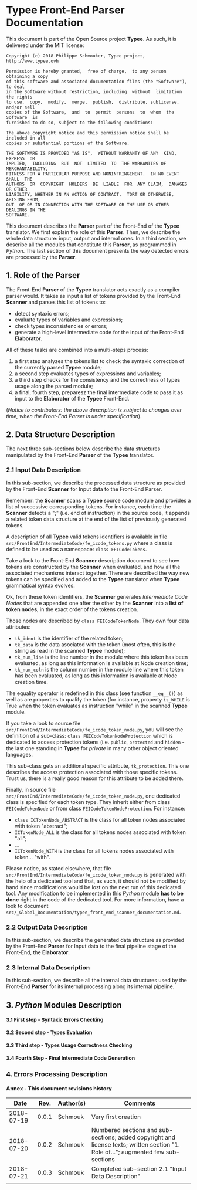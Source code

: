 # Typee Front-End Parser Documentation

This document is part of the Open Source project __Typee__. As such, it is
delivered under the MIT license:
```
Copyright (c) 2018 Philippe Schmouker, Typee project, http://www.typee.ovh

Permission is hereby granted,  free of charge,  to any person obtaining a copy
of this software and associated documentation files (the "Software"),  to deal
in the Software without restriction, including  without  limitation the rights
to use,  copy,  modify,  merge,  publish,  distribute, sublicense, and/or sell
copies of the Software,  and  to  permit  persons  to  whom  the  Software  is
furnished to do so, subject to the following conditions:

The above copyright notice and this permission notice shall be included in all
copies or substantial portions of the Software.

THE SOFTWARE IS PROVIDED "AS IS",  WITHOUT WARRANTY OF ANY  KIND,  EXPRESS  OR
IMPLIED,  INCLUDING  BUT  NOT  LIMITED  TO  THE WARRANTIES OF MERCHANTABILITY,
FITNESS FOR A PARTICULAR PURPOSE AND NONINFRINGEMENT.  IN NO EVENT  SHALL  THE
AUTHORS  OR  COPYRIGHT  HOLDERS  BE  LIABLE  FOR  ANY CLAIM,  DAMAGES OR OTHER
LIABILITY, WHETHER IN AN ACTION OF CONTRACT,  TORT OR OTHERWISE, ARISING FROM,
OUT  OF OR IN CONNECTION WITH THE SOFTWARE OR THE USE OR OTHER DEALINGS IN THE
SOFTWARE.
```


This document describes the __Parser__ part of the Front-End of the __Typee__
translator. We first explain the role of this __Parser__. Then, we describe
the whole data structure: input, output and internal ones. In a third section,
we describe all the modules that constitute this __Parser__, as programmed in
_Python_. The last section of this document presents the way detected errors 
are processed by the __Parser__.


## 1. Role of the Parser

The Front-End __Parser__ of the __Typee__ translator acts exactly as a 
compiler parser would. It takes as input a list of tokens provided by the 
Front-End __Scanner__ and parses this list of tokens to:
- detect syntaxic errors;
- evaluate types of variables and expressions;
- check types inconsistencies or errors;
- generate a high-level intermediate code for the input of the Front-End 
__Elaborator__.

All of these tasks are combined into a multi-steps process:
1. a first step analyzes the tokens list to check the syntaxic correction of
the currently parsed __Typee__ module;
2. a second step evaluates types of expressions and variables;
3. a third step checks for the consistency and the correctness of types
usage along the parsed module;
4. a final, fourth step, preparesz the final intermediate code to pass it as
input to the __Elaborator__ of the __Typee__ Front-End.

(_Notice to contributors: the above description is subject to changes over
time, when the Front-End Parser is under specification_).



## 2. Data Structure Description

The next three sub-sections below describe the data structures manipulated by
the Front-End __Parser__ of the __Typee__ translator.


### 2.1 Input Data Description

In this sub-section, we describe the processed data structure as provided by 
the Front-End __Scanner__ for Input data to the Front-End Parser.

Remember: the __Scanner__ scans a __Typee__ source code module and provides a 
list of successive corresponding tokens. For instance, each time the
__Scanner__ detects a ";" (i.e. end of instruction) in the source code, it
appends a related token data structure at the end of the list of previously 
generated tokens.

A description of all __Typee__ valid tokens identifiers is available in file
```src/FrontEnd/IntermediateCode/fe_icode_tokens.py``` where a class is
defined to be used as a namespace: ```class FEICodeTokens```.

Take a look to the Front-End __Scanner__ description document to see how 
tokens are constructed by the __Scanner__ when evaluated, and how all the 
associated mechanisms interact together. There are described the way new 
tokens can be specified and added to the __Typee__ translator when 
__Typee__ grammatical syntax evolves.

Ok, from these token identifiers, the __Scanner__ generates 
_Intermediate Code Nodes_ that are appended one after the other by the 
__Scanner__ into a __list of token nodes__, in the exact order of the tokens 
creation.

Those nodes are described by ```class FEICodeTokenNode```. They own four data
attributes:
- ```tk_ident``` is the identifier of the related token;
- ```tk_data``` is the data asociated with the token (most often, this is the
string as read in the scanned __Typee__ module);
- ```tk_num_line``` is the line number in the module where this token has been
evaluated, as long as this information is available at Node creation time;
- ```tk_num_coln``` is the column number in the module line where this token 
has been evaluated, as long as this information is available at Node creation 
time.

The equality operator is redefined in this class (see function ```__eq__()```)
as well as are properties to qualify the token (for instance, property 
```is_WHILE``` is True when the token evaluates as instruction "while" in the 
scanned __Typee__ module.

If you take a look to source file 
```src/FrontEnd/IntermediateCode/fe_icode_token_node.py```, you will see the
definition of a sub-class: ```class FEICodeTokenNodeProtection``` which is
dedicated to access protection tokens (i.e. ```public```, ```protected``` and
```hidden``` - the last one standing in __Typee__ for _private_ in many other
object oriented languages.

This sub-class gets an additional specific attribute, ```tk_protection```. 
This one describes the access protection associated with those specific 
tokens. Trust us, there is a really good reason for this attribute to be added 
there.

Finally, in source file
```src/FrontEnd/IntermediateCode/fe_icode_token_node.py```, one dedicated
class is specified for each token type. They inherit either from class 
```FEICodeTokenNode``` or from class ```FEICodeTokenNodeProtection```. For 
instance:
- ```class ICTokenNode_ABSTRACT``` is the class for all token nodes associated
with token "abstract";
- ```ICTokenNode_ALL``` is the class for all tokens nodes associated with
token "all";
- ...
- ```ICTokenNode_WITH``` is the class for all tokens nodes associated with
token... "with".

Please notice, as stated elsewhere, that file
```src/FrontEnd/IntermediateCode/fe_icode_token_node.py``` is generated with 
the help of a dedicated tool and that, as such, it should not be modified by 
hand since modifications would be lost on the next run of this dedicated tool. 
Any modification to be implemented in this _Python_ module __has to be done__ 
right in the code of the dedicated tool. For more information, have a look to
document 
```src/_Global_Documentation/typee_front_end_scanner_documentation.md```.



### 2.2 Output Data Description

In this sub-section, we describe the generated data structure as provided by 
the Front-End __Parser__ for Input data to the final pipeline stage of the 
Front-End, the __Elaborator__.


### 2.3 Internal Data Description

In this sub-section, we describe all the internal data structures used by the
Front-End __Parser__ for its internal processing along its internal pipeline.




## 3. _Python_ Modules Description

_<small intro>_


### 3.1 First step - Syntaxic Errors Checking


### 3.2 Second step - Types Evaluation


### 3.3 Third step - Types Usage Correctness Checking


### 3.4 Fourth Step - Final Intermediate Code Generation




## 4. Errors Processing Description

_<small intro>_




## Annex - This document revisions history

| Date  | Rev.  | Author(s)  | Comments  |
|---|---|---|---|
| 2018-07-19 | 0.0.1  | Schmouk  | Very first creation |
| 2018-07-20 | 0.0.2 | Schmouk | Numbered sections and sub-sections; added copyright and license texts; written section "1. Role of..."; augmented few sub-sections |
| 2018-07-21 | 0.0.3 | Schmouk | Completed sub-section 2.1 "Input Data Description" |
|  |  |  |  |
